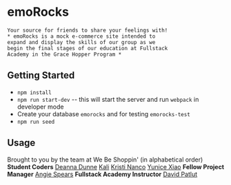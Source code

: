 # emoRocks

    Your source for friends to share your feelings with!
    * emoRocks is a mock e-commerce site intended to
    expand and display the skills of our group as we
    begin the final stages of our education at Fullstack
    Academy in the Grace Hopper Program *

## Getting Started

* `npm install`
* `npm run start-dev`
  -- this will start the server and run `webpack` in developer mode
* Create your database `emorocks` and for testing `emorocks-test`
* `npm run seed`

## Usage

Brought to you by the team at We Be Shoppin'
(in alphabetical order)
**Student Coders**
[Deanna Dunne](https://github.com/deannadunne1)
[Kali](https://github.com/SlowGen)
[Kristi Nanco](https://github.com/knanco)
[Yunice Xiao](https://github.com/YuniceXiao)
**Fellow Project Manager**
[Angie Spears](https://github.com/AMSpears)
**Fullstack Academy Instructor**
[David Patlut](https://github.com/dpatlut)
